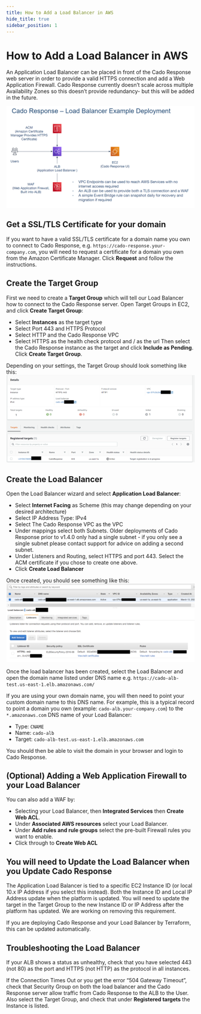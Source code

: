 ```yaml
---
title: How to Add a Load Balancer in AWS
hide_title: true
sidebar_position: 1
---
```



# How to Add a Load Balancer in AWS

An Application Load Balancer can be placed in front of the Cado Response web server in order to provide a valid HTTPS connection and add a Web Application Firewall. Cado Response currently doesn’t scale across multiple Availability Zones so this doesn’t provide redundancy- but this will be added in the future.

![AWS Load Balancer 1](/img/aws-lb-1.png)

## Get a SSL/TLS Certificate for your domain
If you want to have a valid SSL/TLS certificate for a domain name you own to connect to Cado Response, e.g. `https://cado-response.your-company.com`, you will need to request a certificate for a domain you own from the Amazon Certificate Manager. Click **Request** and follow the instructions.

## Create the Target Group
First we need to create a **Target Group** which will tell our Load Balancer how to connect to the Cado Response server.
Open Target Groups in EC2, and click **Create Target Group**:
* Select **Instances** as the target type
* Select Port 443 and HTTPS Protocol
* Select HTTP and the Cado Response VPC
* Select HTTPS as the health check protocol and / as the url
Then select the Cado Response instance as the target and click **Include as Pending**.
Click **Create Target Group**.

Depending on your settings, the Target Group should look something like this:
![AWS Load Balancer 1](/img/aws-lb-2.png)

## Create the Load Balancer
Open the Load Balancer wizard and select **Application Load Balancer**:
* Select **Internet Facing** as Scheme (this may change depending on your desired architecture)
* Select IP Address Type: IPv4
* Select The Cado Response VPC as the VPC
* Under mappings select both Subnets. Older deployments of Cado Response prior to v1.4.0 only had a single subnet - if you only see a single subnet please contact support for advice on adding a second subnet.
* Under Listeners and Routing, select HTTPS and port 443. Select the ACM certificate if you chose to create one above.
* Click **Create Load Balancer**

Once created, you should see something like this:
![AWS Load Balancer 1](/img/aws-lb-3.png)

Once the load balancer has been created, select the Load Balancer and open the domain name listed under DNS name e.g. `https://cado-alb-test.us-east-1.elb.amazonaws.com/`

If you are using your own domain name, you will then need to point your custom domain name to this DNS name. For example, this is a typical record to point a domain you own (example: `cado-alb.your-company.com`) to the `*.amazonaws.com` DNS name of your Load Balancer:
* Type: `CNAME`
* Name: `cado-alb`
* Target: `cado-alb-test.us-east-1.elb.amazonaws.com`

You should then be able to visit the domain in your browser and login to Cado Response.

## (Optional) Adding a Web Application Firewall to your Load Balancer
You can also add a WAF by:
* Selecting your Load Balancer, then **Integrated Services** then **Create Web ACL**.
* Under **Associated AWS resources** select your Load Balancer.
* Under **Add rules and rule groups** select the pre-built Firewall rules you want to enable.
* Click through to **Create Web ACL**

## You will need to Update the Load Balancer when you Update Cado Response
The Application Load Balancer is tied to a specific EC2 Instance ID (or local 10.x IP Address if you select this instead). Both the Instance ID and Local IP Address update when the platform is updated. You will need to update the target in the Target Group to the new Instance ID or IP Address after the platform has updated. We are working on removing this requirement.

If you are deploying Cado Response and your Load Balancer by Terraform, this can be updated automatically.

## Troubleshooting the Load Balancer
If your ALB shows a status as unhealthy, check that you have selected 443 (not 80) as the port and HTTPS (not HTTP) as the protocol in all instances.

If the Connection Times Out or you get the error “504 Gateway Timeout”, check that Security Group on both the load balancer and the Cado Response server allow traffic from Cado Response to the ALB to the User. Also select the Target Group, and check that under **Registered targets** the Instance is listed.

